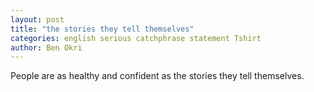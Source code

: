 ```yaml
---
layout: post
title: "the stories they tell themselves"
categories: english serious catchphrase statement Tshirt
author: Ben Okri
---
```


People are as healthy and confident as the stories they tell themselves.
